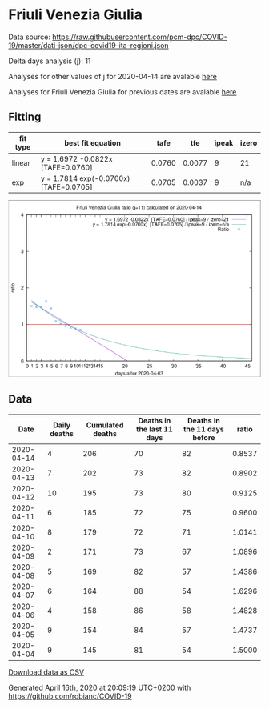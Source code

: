 # Friuli Venezia Giulia

Data source: https://raw.githubusercontent.com/pcm-dpc/COVID-19/master/dati-json/dpc-covid19-ita-regioni.json

Delta days analysis (j): 11

Analyses for other values of j for 2020-04-14 are avalable [here](../2020-04-14/README.md)

Analyses for Friuli Venezia Giulia for previous dates are avalable [here](../README.md)

## Fitting 
|fit type|best fit equation|tafe|tfe|ipeak|izero|
|-------|-----|--------|------|---|---|
|linear|y = 1.6972 -0.0822x  [TAFE=0.0760]|0.0760|0.0077|9|21|
|exp|y = 1.7814 exp(-0.0700x)  [TAFE=0.0705]|0.0705|0.0037|9|n/a|

![Plot](COVID-19_friuli_venezia_giulia_j11_2020-04-14.png)

## Data
|Date|Daily deaths|Cumulated deaths|Deaths in the last 11 days|Deaths in the 11 days before|ratio|
|----|----------|-----------|-------|--------------------|-----|
|2020-04-14|4|206|70|82|0.8537|
|2020-04-13|7|202|73|82|0.8902|
|2020-04-12|10|195|73|80|0.9125|
|2020-04-11|6|185|72|75|0.9600|
|2020-04-10|8|179|72|71|1.0141|
|2020-04-09|2|171|73|67|1.0896|
|2020-04-08|5|169|82|57|1.4386|
|2020-04-07|6|164|88|54|1.6296|
|2020-04-06|4|158|86|58|1.4828|
|2020-04-05|9|154|84|57|1.4737|
|2020-04-04|9|145|81|54|1.5000|

[Download data as CSV](COVID-19_friuli_venezia_giulia_j11_2020-04-14.csv)

Generated April 16th, 2020 at 20:09:19 UTC+0200 with https://github.com/robianc/COVID-19
